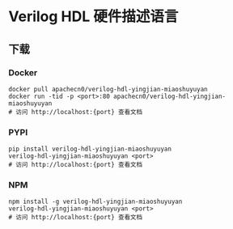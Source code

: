 # Verilog HDL 硬件描述语言

## 下载

### Docker

```
docker pull apachecn0/verilog-hdl-yingjian-miaoshuyuyan
docker run -tid -p <port>:80 apachecn0/verilog-hdl-yingjian-miaoshuyuyan
# 访问 http://localhost:{port} 查看文档
```

### PYPI

```
pip install verilog-hdl-yingjian-miaoshuyuyan
verilog-hdl-yingjian-miaoshuyuyan <port>
# 访问 http://localhost:{port} 查看文档
```

### NPM

```
npm install -g verilog-hdl-yingjian-miaoshuyuyan
verilog-hdl-yingjian-miaoshuyuyan <port>
# 访问 http://localhost:{port} 查看文档
```
